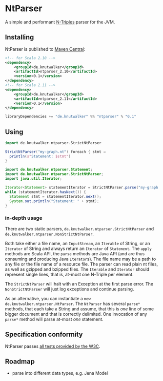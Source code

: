 # NtParser

A simple and performant [N-Triples][N-TRIPLES] parser for the JVM.


## Installing

NtParser is published to [Maven Central][mvn]:


```xml
<!-- for Scala 2.10 -->
<dependency>
    <groupId>de.knutwalker</groupId>
    <artifactId>ntparser_2.10</artifactId>
    <version>0.1</version>
</dependency>
<!-- for Scala 2.11 -->
<dependency>
    <groupId>de.knutwalker</groupId>
    <artifactId>ntparser_2.11</artifactId>
    <version>0.1</version>
</dependency>
```


```scala
libraryDependencies += "de.knutwalker" %% "ntparser" % "0.1"
```


## Using


```scala
import de.knutwalker.ntparser.StrictNtParser

StrictNtParser("my-graph.nt") foreach { stmt ⇒
  println(s"Statement: $stmt")
}
```


```java
import de.knutwalker.ntparser.Statement;
import de.knutwalker.ntparser.StrictNtParser;
import java.util.Iterator;

Iterator<Statement> statementIterator = StrictNtParser.parse("my-graph.nt");
while (statementIterator.hasNext()) {
  Statement stmt = statementIterator.next();
  System.out.println("Statement: " + stmt);
}
```


### in-depth usage

There are two static parsers, `de.knutwalker.ntparser.StrictNtParser` and `de.knutwalker.ntparser.NonStrictNtParser`.

Both take either a file name, an `InputStream`, an `Iterable` of String,
or an `Iterator` of String and always return an `Iterator` of `Statement`.
The `apply` methods are Scala API, the `parse` methods are Java API
(and are thus consuming and producing Java `Iterator`s).
The file name may be a path to any file or the file name of a resource file.
The parser can read plain nt files, as well as gzipped and bzipped files.
The `Iterable` and `Iterator` should represent single lines, that is, at-most one N-Triple per element.

The `StrictNtParser` will halt with an Exception at the first parse error.
The `NonStrictNtParser` will just log exceptions and continue parsing.

As an alternative, you can instantiate a `new de.knutwalker.ntparser.NtParser`.
The `NtParser` has several `parse*` methods, that each take a String and assume,
that this is _one_ line of some bigger document and that is correctly delimited.
One invocation of any `parse*` method will parse at-most _one_ statement.


## Specification conformity

NtParser passes [all tests provided by the W3C][rdf-test-cases].


## Roadmap

- parse into different data types, e.g. Jena Model


[N-TRIPLES]: http://www.w3.org/TR/2014/REC-n-triples-20140225/ "RDF 1.1 N-Triples"
[mvn]: http://search.maven.org/#search|ga|1|g%3A%22de.knutwalker%22%20AND%20%28a%3A%22ntparser_2.11%22%20OR%20a%3A%22ntparser_2.10%22%29
[rdf-test-cases]: http://www.w3.org/TR/2014/NOTE-rdf11-testcases-20140225/
